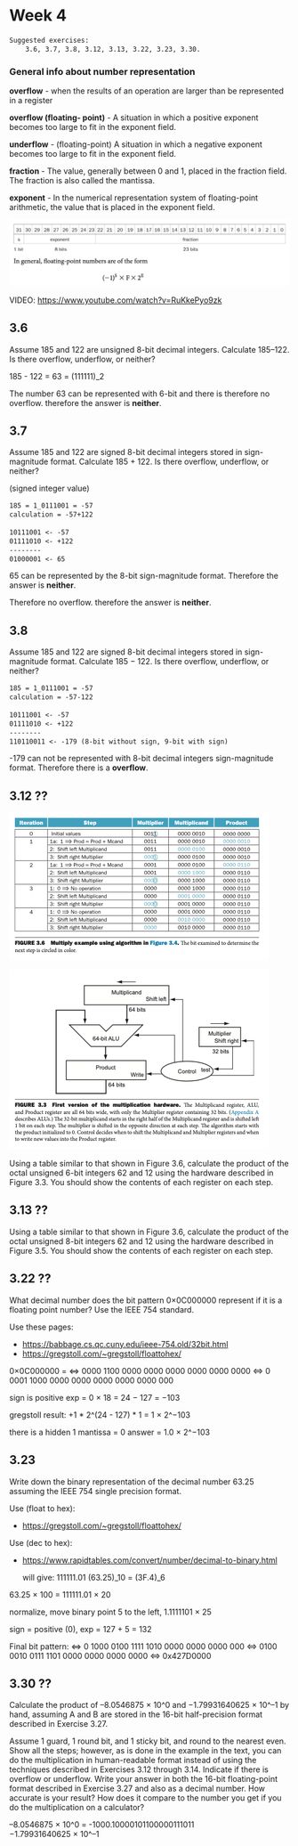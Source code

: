 # Week 4

    Suggested exercises:
        3.6, 3.7, 3.8, 3.12, 3.13, 3.22, 3.23, 3.30.


### General info about number representation

**overflow** - when the results of an operation are larger than be represented in a register

**overflow (floating- point)** - A situation in which a positive exponent becomes too large to fit in the exponent field.

**underflow** - (floating-point) A situation in which a negative exponent becomes too large to fit in the exponent field.

**fraction** - The value, generally between 0 and 1, placed in the fraction field. The fraction is also called the mantissa.

**exponent** - In the numerical representation system of floating-point arithmetic, the value that is placed in the exponent field.

![Alt text](../Test%20exsams/img/fp.png)

VIDEO: https://www.youtube.com/watch?v=RuKkePyo9zk

## 3.6

Assume 185 and 122 are unsigned 8-bit decimal integers. Calculate 185–122. Is there overflow, underflow, or neither?

185 - 122 = 63 = (111111)_2

The number 63 can be represented with 6-bit and there is therefore no overflow. therefore the answer is **neither**.

## 3.7

Assume 185 and 122 are signed 8-bit decimal integers stored in sign-magnitude format. Calculate 185 + 122. Is there overflow, underflow, or neither?

(signed integer value)

    185 = 1_0111001 = -57
    calculation = -57+122 
            
    10111001 <- -57
    01111010 <- +122
    --------
    01000001 <- 65 

65 can be represented by the 8-bit sign-magnitude format. Therefore the answer is **neither**.

Therefore no overflow. therefore the answer is **neither**.

## 3.8 

Assume 185 and 122 are signed 8-bit decimal integers stored in sign-magnitude format. Calculate 185 − 122. Is there overflow, underflow, or neither?

    185 = 1_0111001 = -57
    calculation = -57-122 
            
    10111001 <- -57
    01111010 <- +122
    --------
    110110011 <- -179 (8-bit without sign, 9-bit with sign)

-179 can not be represented with 8-bit decimal integers sign-magnitude format. Therefore there is a **overflow**.


## 3.12 ?? 

![Alt text](../Test%20exsams/img/Figure%203.6.png)

![Alt text](../Test%20exsams/img/fig.3.3.png)

Using a table similar to that shown in Figure 3.6, calculate the product of the octal unsigned 6-bit integers 62 and 12 using the hardware described in Figure 3.3. You should show the contents of each register on each step.

## 3.13 ?? 

Using a table similar to that shown in Figure 3.6, calculate the product of the octal unsigned 8-bit integers 62 and 12 using the hardware described in Figure 3.5. You should show the contents of each register on each step.

## 3.22 ?? 

What decimal number does the bit pattern 0×0C000000
represent if it is a floating point number? Use the IEEE 754 standard.

Use these pages:

* https://babbage.cs.qc.cuny.edu/ieee-754.old/32bit.html
* https://gregstoll.com/~gregstoll/floattohex/

0×0C000000 =
<=> 0000 1100 0000 0000 0000 0000 0000 0000 
<=> 0 0001 1000 0000 0000 0000 0000 0000 000

sign is positive
exp = 0 × 18 = 24 − 127 = −103

gregstoll result: +1 * 2^(24 - 127) * 1 = 1 × 2^−103

there is a hidden 1 mantissa = 0 answer = 1.0 × 2^−103

## 3.23

Write down the binary representation of the decimal number 63.25 assuming the IEEE 754 single precision format.

Use (float to hex):

* https://gregstoll.com/~gregstoll/floattohex/

Use (dec to hex):
* https://www.rapidtables.com/convert/number/decimal-to-binary.html

    will give: 111111.01
    (63.25)_10 = (3F.4)_6

63.25 × 100 = 111111.01 × 20

normalize, move binary point 5 to the left, 1.1111101 × 25

sign = positive (0), exp = 127 + 5 = 132

Final bit pattern: 
<=> 0 1000 0100 1111 1010 0000 0000 0000 000 
<=> 0100 0010 0111 1101 0000 0000 0000 0000 
<=> 0x427D0000

## 3.30 ?? 

Calculate the product of –8.0546875 × 10^0 and −1.79931640625 × 10^–1 by hand, assuming A and B are stored in the 16-bit half-precision format described in Exercise 3.27. 

Assume 1 guard, 1 round bit, and 1 sticky bit, and round to the nearest even. Show all the steps; however, as is done in the example in the text, you can do the multiplication in human-readable format instead of using the techniques described in Exercises 3.12 through 3.14. Indicate if there is overflow or underflow. Write your answer in both the 16-bit floating-point format described in Exercise 3.27 and also as a decimal number. How accurate is your result? How does it compare to the number you get if you do the multiplication on a calculator?

–8.0546875 × 10^0 = -1000.10000101100000111011      
−1.79931640625 × 10^–1